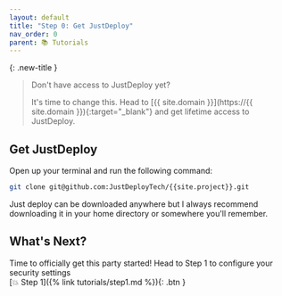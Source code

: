 ```yaml
---
layout: default
title: "Step 0: Get JustDeploy"
nav_order: 0
parent: 📚 Tutorials
---
```


{: .new-title }
> Don't have access to JustDeploy yet?
> 
> It's time to change this. Head to [{{ site.domain }}](https://{{ site.domain }}){:target="_blank"} and get lifetime access to JustDeploy.

## Get JustDeploy

Open up your terminal and run the following command:

```bash
git clone git@github.com:JustDeployTech/{{site.project}}.git
```

Just deploy can be downloaded anywhere but I always recommend downloading it in your home directory or somewhere you'll remember.

## What's Next?

Time to officially get this party started! Head to Step 1 to configure your security settings\
<span class="fs-6 float-right"> 
  [💥 Step 1]({% link tutorials/step1.md %}){: .btn }
</span>
